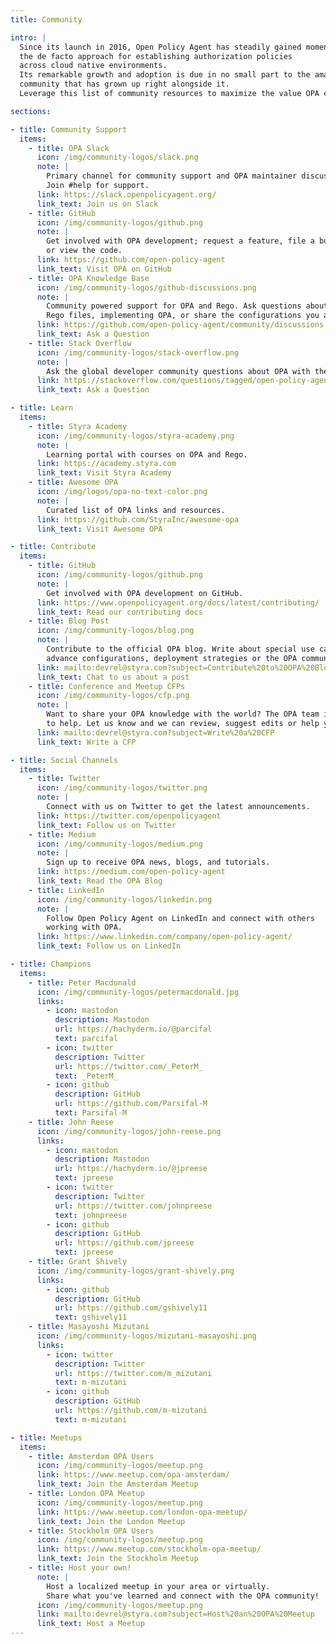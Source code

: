 ```yaml
---
title: Community

intro: |
  Since its launch in 2016, Open Policy Agent has steadily gained momentum as
  the de facto approach for establishing authorization policies
  across cloud native environments.
  Its remarkable growth and adoption is due in no small part to the amazing
  community that has grown up right alongside it.
  Leverage this list of community resources to maximize the value OPA can provide!

sections:

- title: Community Support
  items:
    - title: OPA Slack
      icon: /img/community-logos/slack.png
      note: |
        Primary channel for community support and OPA maintainer discussions.
        Join #help for support.
      link: https://slack.openpolicyagent.org/
      link_text: Join us on Slack
    - title: GitHub
      icon: /img/community-logos/github.png
      note: |
        Get involved with OPA development; request a feature, file a bug,
        or view the code.
      link: https://github.com/open-policy-agent
      link_text: Visit OPA on GitHub
    - title: OPA Knowledge Base
      icon: /img/community-logos/github-discussions.png
      note: |
        Community powered support for OPA and Rego. Ask questions about writing
        Rego files, implementing OPA, or share the configurations you are working on.
      link: https://github.com/open-policy-agent/community/discussions
      link_text: Ask a Question
    - title: Stack Overflow
      icon: /img/community-logos/stack-overflow.png
      note: |
        Ask the global developer community questions about OPA with the tag #open-policy-agent
      link: https://stackoverflow.com/questions/tagged/open-policy-agent
      link_text: Ask a Question

- title: Learn
  items:
    - title: Styra Academy
      icon: /img/community-logos/styra-academy.png
      note: |
        Learning portal with courses on OPA and Rego.
      link: https://academy.styra.com
      link_text: Visit Styra Academy
    - title: Awesome OPA
      icon: /img/logos/opa-no-text-color.png
      note: |
        Curated list of OPA links and resources.
      link: https://github.com/StyraInc/awesome-opa
      link_text: Visit Awesome OPA

- title: Contribute
  items:
    - title: GitHub
      icon: /img/community-logos/github.png
      note: |
        Get involved with OPA development on GitHub.
      link: https://www.openpolicyagent.org/docs/latest/contributing/
      link_text: Read our contributing docs
    - title: Blog Post
      icon: /img/community-logos/blog.png
      note: |
        Contribute to the official OPA blog. Write about special use cases,
        advance configurations, deployment strategies or the OPA community.
      link: mailto:devrel@styra.com?subject=Contribute%20to%20OPA%20Blog
      link_text: Chat to us about a post
    - title: Conference and Meetup CFPs
      icon: /img/community-logos/cfp.png
      note: |
        Want to share your OPA knowledge with the world? The OPA team is here
        to help. Let us know and we can review, suggest edits or help you practice.
      link: mailto:devrel@styra.com?subject=Write%20a%20CFP
      link_text: Write a CFP

- title: Social Channels
  items:
    - title: Twitter
      icon: /img/community-logos/twitter.png
      note: |
        Connect with us on Twitter to get the latest announcements.
      link: https://twitter.com/openpolicyagent
      link_text: Follow us on Twitter
    - title: Medium
      icon: /img/community-logos/medium.png
      note: |
        Sign up to receive OPA news, blogs, and tutorials.
      link: https://medium.com/open-policy-agent
      link_text: Read the OPA Blog
    - title: LinkedIn
      icon: /img/community-logos/linkedin.png
      note: |
        Follow Open Policy Agent on LinkedIn and connect with others
        working with OPA.
      link: https://www.linkedin.com/company/open-policy-agent/
      link_text: Follow us on LinkedIn

- title: Champions
  items:
    - title: Peter Macdonald
      icon: /img/community-logos/petermacdonald.jpg
      links:
        - icon: mastodon
          description: Mastodon
          url: https://hachyderm.io/@parcifal
          text: parcifal
        - icon: twitter
          description: Twitter
          url: https://twitter.com/_PeterM_
          text: _PeterM_
        - icon: github
          description: GitHub
          url: https://github.com/Parsifal-M
          text: Parsifal-M
    - title: John Reese
      icon: /img/community-logos/john-reese.png
      links:
        - icon: mastodon
          description: Mastodon
          url: https://hachyderm.io/@jpreese
          text: jpreese
        - icon: twitter
          description: Twitter
          url: https://twitter.com/johnpreese
          text: johnpreese
        - icon: github
          description: GitHub
          url: https://github.com/jpreese
          text: jpreese
    - title: Grant Shively
      icon: /img/community-logos/grant-shively.png
      links:
        - icon: github
          description: GitHub
          url: https://github.com/gshively11
          text: gshively11
    - title: Masayoshi Mizutani
      icon: /img/community-logos/mizutani-masayoshi.png
      links:
        - icon: twitter
          description: Twitter
          url: https://twitter.com/m_mizutani
          text: m-mizutani
        - icon: github
          description: GitHub
          url: https://github.com/m-mizutani
          text: m-mizutani

- title: Meetups
  items:
    - title: Amsterdam OPA Users
      icon: /img/community-logos/meetup.png
      link: https://www.meetup.com/opa-amsterdam/
      link_text: Join the Amsterdam Meetup
    - title: London OPA Meetup
      icon: /img/community-logos/meetup.png
      link: https://www.meetup.com/london-opa-meetup/
      link_text: Join the London Meetup
    - title: Stockholm OPA Users
      icon: /img/community-logos/meetup.png
      link: https://www.meetup.com/stockholm-opa-meetup/
      link_text: Join the Stockholm Meetup
    - title: Host your own!
      note: |
        Host a localized meetup in your area or virtually.
        Share what you've learned and connect with the OPA community!
      icon: /img/community-logos/meetup.png
      link: mailto:devrel@styra.com?subject=Host%20an%20OPA%20Meetup
      link_text: Host a Meetup
---
```

